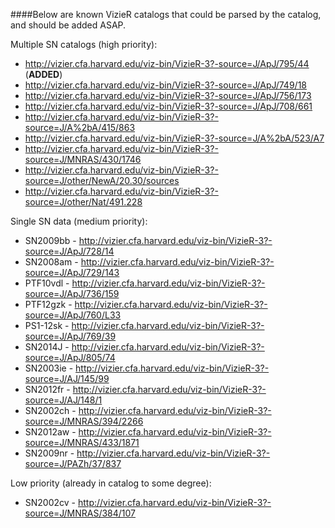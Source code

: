 ####Below are known VizieR catalogs that could be parsed by the catalog, and should be added ASAP. 

Multiple SN catalogs (high priority):
* http://vizier.cfa.harvard.edu/viz-bin/VizieR-3?-source=J/ApJ/795/44 (**ADDED**)
* http://vizier.cfa.harvard.edu/viz-bin/VizieR-3?-source=J/ApJ/749/18
* http://vizier.cfa.harvard.edu/viz-bin/VizieR-3?-source=J/ApJ/756/173
* http://vizier.cfa.harvard.edu/viz-bin/VizieR-3?-source=J/ApJ/708/661
* http://vizier.cfa.harvard.edu/viz-bin/VizieR-3?-source=J/A%2bA/415/863
* http://vizier.cfa.harvard.edu/viz-bin/VizieR-3?-source=J/A%2bA/523/A7
* http://vizier.cfa.harvard.edu/viz-bin/VizieR-3?-source=J/MNRAS/430/1746
* http://vizier.cfa.harvard.edu/viz-bin/VizieR-3?-source=J/other/NewA/20.30/sources
* http://vizier.cfa.harvard.edu/viz-bin/VizieR-3?-source=J/other/Nat/491.228

Single SN data (medium priority):
* SN2009bb - http://vizier.cfa.harvard.edu/viz-bin/VizieR-3?-source=J/ApJ/728/14
* SN2008am - http://vizier.cfa.harvard.edu/viz-bin/VizieR-3?-source=J/ApJ/729/143
* PTF10vdl - http://vizier.cfa.harvard.edu/viz-bin/VizieR-3?-source=J/ApJ/736/159
* PTF12gzk - http://vizier.cfa.harvard.edu/viz-bin/VizieR-3?-source=J/ApJ/760/L33
* PS1-12sk - http://vizier.cfa.harvard.edu/viz-bin/VizieR-3?-source=J/ApJ/769/39
* SN2014J - http://vizier.cfa.harvard.edu/viz-bin/VizieR-3?-source=J/ApJ/805/74
* SN2003ie - http://vizier.cfa.harvard.edu/viz-bin/VizieR-3?-source=J/AJ/145/99
* SN2012fr - http://vizier.cfa.harvard.edu/viz-bin/VizieR-3?-source=J/AJ/148/1
* SN2002ch - http://vizier.cfa.harvard.edu/viz-bin/VizieR-3?-source=J/MNRAS/394/2266
* SN2012aw - http://vizier.cfa.harvard.edu/viz-bin/VizieR-3?-source=J/MNRAS/433/1871
* SN2009nr - http://vizier.cfa.harvard.edu/viz-bin/VizieR-3?-source=J/PAZh/37/837

Low priority (already in catalog to some degree):
* SN2002cv - http://vizier.cfa.harvard.edu/viz-bin/VizieR-3?-source=J/MNRAS/384/107
